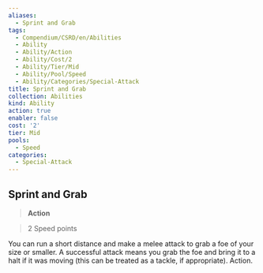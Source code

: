 ```yaml
---
aliases:
  - Sprint and Grab
tags:
  - Compendium/CSRD/en/Abilities
  - Ability
  - Ability/Action
  - Ability/Cost/2
  - Ability/Tier/Mid
  - Ability/Pool/Speed
  - Ability/Categories/Special-Attack
title: Sprint and Grab
collection: Abilities
kind: Ability
action: true
enabler: false
cost: '2'
tier: Mid
pools:
  - Speed
categories:
  - Special-Attack
---
```

## Sprint and Grab    
>**Action**    
>2 Speed points  
    
You can run a short distance and make a melee attack to grab a foe of your size or smaller. A successful attack means you grab the foe and bring it to a halt if it was moving (this can be treated as a tackle, if appropriate). Action.